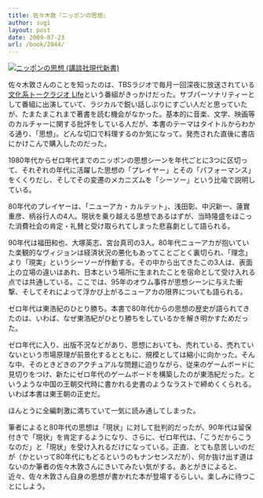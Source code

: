 ```yaml
---
title: 佐々木敦『ニッポンの思想』
author: sugi
layout: post
date: 2009-07-23
url: /book/2044/
---
```

<a href="http://www.amazon.co.jp/exec/obidos/ASIN/4062880091/chezsugi-22/ref=nosim/" name="amazletlink" target="_blank"><img src="http://i1.wp.com/ecx.images-amazon.com/images/I/31-j9m4F2-L._SL160_.jpg?w=660" alt="ニッポンの思想 (講談社現代新書)" class="alignleft" data-recalc-dims="1" /></a> 

佐々木敦さんのことを知ったのは、TBSラジオで毎月一回深夜に放送されている[文化系トークラジオ Life][1]という番組がきっかけだった。サブパーソナリティーとして番組に出演していて、ラジカルで鋭い話しぶりにすごい人だと思っていたが、たまたまこれまで著書を読む機会がなかった。基本的に音楽、文学、映画等のカルチャーに関する批評をしている人だが、本書のテーマはタイトルからわかる通り、「思想」。どんな切口で料理するのか気になって。発売された直後に書店にかけこんで購入したのだった。

1980年代からゼロ年代までのニッポンの思想シーンを年代ごとに3つに区切って、それぞれの年代に活躍した思想の「プレイヤー」とその「パフォーマンス」をくくりだし、そしてその変遷のメカニズムを「シーソー」という比喩で説明している。

80年代のプレイヤーは、「ニューアカ・カルテット」、浅田彰、中沢新一、蓮實重彦、柄谷行人の4人。現状を乗り越える思想であるはずが、当時隆盛をほこった消費社会の肯定・礼賛と受け取られてしまった悲喜劇として語られる。

90年代は福田和也、大塚英志、宮台真司の3人。80年代ニューアカが抱いていた楽観的なヴィジョンは経済状況の悪化もあってことごとく裏切られ、「理念」より「現実」というシーソーが作動する。その中から出てきたこの3人は、表面上の立場の違いはあれ、日本という場所に生まれたことを宿命として受け入れる点では共通している。ここでは、95年のオウム事件が思想シーンに与えた衝撃、そしてそれによって浮かび上がるニューアカの限界についても語られる。

ゼロ年代は東浩紀のひとり勝ち。本書で80年代からの思想の歴史が語られてきたのは、いわば、なぜ東浩紀がひとり勝ちをしているかを解き明かすためだった。

ゼロ年代に入り、出版不況などがあり、思想においても、売れている、売れていないという市場原理が前景化するとともに、規模としては縮小に向かった。そんな中、そのときどきのアクチュアルな問題に迫りながら、従来のゲームボードに見切りをつけ、新たにゼロ年代のゲームボードを構築したのが東浩紀だった。というような中国の王朝交代時に書かれる史書のようなラストで締めくくられる。いわば本書は東王朝の正史だ。

ほんとうに全編刺激に満ちていて一気に読み通してしまった。

筆者によると80年代の思想は「現状」に対して批判的だったが、90年代は留保付きで「現状」を肯定するようになり、さらに、ゼロ年代は、「こうだからこうなのだ」と「現状」を受け入れるだけになっている。正直、とても息苦しいのだが（かといって80年代にもどるというのもナンセンスだが）、何か抜け出す道はないのか筆者の佐々木敦さんにきいてみたい気がする。あとがきによると、近々、佐々木敦さん自身の思想が書かれた本が登場するらしい。楽しみに待つことにしよう。


 [1]: http://www.tbsradio.jp/life/index.html